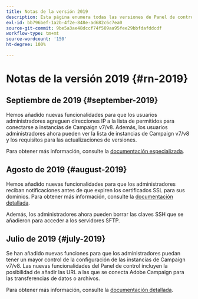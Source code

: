 ```yaml
---
title: Notas de la versión 2019
description: Esta página enumera todas las versiones de Panel de control de Campaign de 2019.
exl-id: bb796bef-1a2b-4f2e-848e-ad682c6c7ea0
source-git-commit: 9be5a3ae48dccf74f509aa95fee29bbfdafddcdf
workflow-type: tm+mt
source-wordcount: '150'
ht-degree: 100%

---
```


# Notas de la versión 2019 {#rn-2019}

## Septiembre de 2019 {#september-2019}

Hemos añadido nuevas funcionalidades para que los usuarios administradores agreguen direcciones IP a la lista de permitidos para conectarse a instancias de Campaign v7/v8.
Además, los usuarios administradores ahora pueden ver la lista de instancias de Campaign v7/v8 y los requisitos para las actualizaciones de versiones.

Para obtener más información, consulte la [documentación especializada](../instances-settings/using/ip-allow-listing-instance-access.md).

## Agosto de 2019 {#august-2019}

Hemos añadido nuevas funcionalidades para que los administradores reciban notificaciones antes de que expiren los certificados SSL para sus dominios. Para obtener más información, consulte la [documentación detallada](../subdomains-certificates/using/monitoring-ssl-certificates.md).

Además, los administradores ahora pueden borrar las claves SSH que se añadieron para acceder a los servidores SFTP.

## Julio de 2019 {#july-2019}

Se han añadido nuevas funciones para que los administradores puedan tener un mayor control de la configuración de las instancias de Campaign v7/v8. Las nuevas funcionalidades del Panel de control incluyen la posibilidad de añadir las URL a las que se conecta Adobe Campaign para las transferencias de datos o archivos.

Para obtener más información, consulte la [documentación detallada](../instances-settings/using/url-permissions.md).
